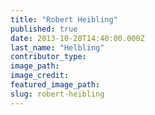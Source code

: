 ```yaml
---
title: "Robert Heibling"
published: true
date: 2013-10-28T14:40:00.000Z
last_name: "Helbling"
contributor_type:
image_path:
image_credit:
featured_image_path:
slug: robert-heibling
---
```

